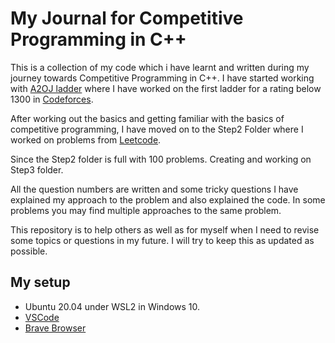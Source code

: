 # My Journal for Competitive Programming in C++

This is a collection of my code which i have learnt and written during my journey towards Competitive Programming in C++. I have started working with [A2OJ ladder](https://a2oj.com/Ladders.html) where I have worked on the first ladder for a rating below 1300 in [Codeforces](https://codeforces.com/).

After working out the basics and getting familiar with the basics of competitive programming, I have moved on to the Step2 Folder where I worked on problems from [Leetcode](www.leetcode.com).

Since the Step2 folder is full with 100 problems. Creating and working on Step3 folder.

All the question numbers are written and some tricky questions I have explained my approach to the problem and also explained the code. In some problems you may find multiple approaches to the same problem.

This repository is to help others as well as for myself when I need to revise some topics or questions in my future. I will try to keep this as updated as possible.


## My setup
- Ubuntu 20.04 under WSL2 in Windows 10.
- [VSCode](https://code.visualstudio.com/)
- [Brave Browser](https://brave.com/)
